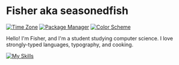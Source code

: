 # Fisher aka seasonedfish
[![Time Zone](https://img.shields.io/static/v1?label=time+zone&message=CT&color=informational)](https://en.wikipedia.org/wiki/Central_Time_Zone)
[![Package Manager](https://img.shields.io/badge/package%20manager-nix-informational)](https://nixos.org/)
[![Color Scheme](https://img.shields.io/badge/color%20scheme-zenbones-informational)](https://github.com/mcchrish/zenbones.nvim)

Hello! I'm Fisher, and I'm a student studying computer science. I love strongly-typed languages, typography, and cooking.

[![My Skills](https://skillicons.dev/icons?i=ts,rust)](https://skillicons.dev)
